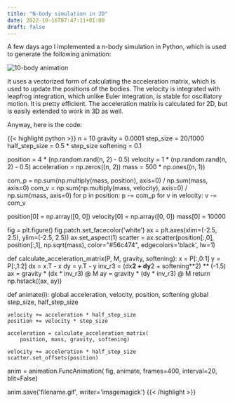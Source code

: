 ```yaml
---
title: "N-body simulation in 2D"
date: 2022-10-16T07:47:11+01:00
draft: false
---
```


A few days ago I implemented a n-body simulation in Python, which is used to generate the following animation:

![10-body animation](/ten-bodies.gif)

It uses a vectorized form of calculating the acceleration matrix, which is used to update the positions of the bodies. The velocity is integrated with leapfrog integration, which unlike Euler integration, is stable for oscillatory motion. It is pretty efficient. The acceleration matrix is calculated for 2D, but is easily extended to work in 3D as well.

Anyway, here is the code:


{{< highlight python >}}
n = 10
gravity = 0.0001
step_size = 20/1000
half_step_size = 0.5 * step_size
softening = 0.1

position = 4 * (np.random.rand(n, 2) - 0.5)
velocity = 1 * (np.random.rand(n, 2) - 0.5)
acceleration = np.zeros((n, 2))
mass = 500 * np.ones((n, 1))

com_p = np.sum(np.multiply(mass, position), axis=0) / np.sum(mass, axis=0)
com_v = np.sum(np.multiply(mass, velocity), axis=0) / np.sum(mass, axis=0)
for p in position: p -= com_p
for v in velocity: v -= com_v

position[0] = np.array([0, 0])
velocity[0] = np.array([0, 0])
mass[0] = 10000

fig = plt.figure()
fig.patch.set_facecolor('white')
ax = plt.axes(xlim=(-2.5, 2.5), ylim=(-2.5, 2.5))
ax.set_aspect(1)
scatter = ax.scatter(position[:,0], position[:,1], np.sqrt(mass), 
                     color="#56c474", edgecolors='black', lw=1)


def calculate_acceleration_matrix(P, M, gravity, softening):
    x = P[:,0:1]
    y = P[:,1:2]
    dx = x.T - x
    dy = y.T - y
    inv_r3 = (dx**2 + dy**2 + softening**2) ** (-1.5)
    ax = gravity * (dx * inv_r3) @ M
    ay = gravity * (dy * inv_r3) @ M
    return np.hstack((ax, ay))


def animate(i):
    global acceleration, velocity, position, softening 
    global step_size, half_step_size

    velocity += acceleration * half_step_size
    position += velocity * step_size
    
    acceleration = calculate_acceleration_matrix(
        position, mass, gravity, softening)

    velocity += acceleration * half_step_size
    scatter.set_offsets(position)


anim = animation.FuncAnimation(
    fig, animate, frames=400, interval=20, blit=False)

anim.save('filename.gif', writer='imagemagick')
{{< /highlight >}}

